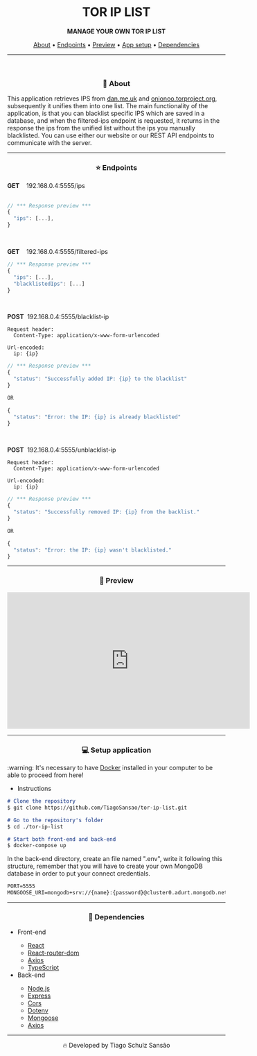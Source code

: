 <header>
  <h1 align="center"> TOR IP LIST </h1>
  <p align="center"> 
    <strong> MANAGE YOUR OWN TOR IP LIST</strong> 
  </p>
  <p align="center"> 
    <a href="#about">About</a> •
    <a href="#endpoints">Endpoints</a> •
    <a href="#preview">Preview</a> •
    <a href="#setup">App setup</a> •
    <a href="#dependencies">Dependencies</a> 
  </p>
  <hr/>
</header>
<main>

  <div id="about">
    <h3 align="center">💁 About</h3>
    <p>This application retrieves IPS from <a href="https://www.dan.me.uk/tornodes" target="_blank">dan.me.uk</a> and <a href="https://onionoo.torproject.org/summary?limit=5000" target="_blank">onionoo.torproject.org</a>, subsequently it unifies them into one list. The main functionality of the application, is that you can blacklist specific   IPS which are saved in a database, and when the filtered-ips endpoint is requested, it returns in the response the ips from the unified list without the ips you manually blacklisted. You can use either our website or our REST API endpoints to communicate with the server.</p>
  </div>



  <hr/>

  <div id="endpoints">
    <h3 align="center">⭐ Endpoints</h3>
<b>GET</b>&nbsp;&nbsp;&nbsp;&nbsp;192.168.0.4:5555/ips <br/>
<br />

```javascript
// *** Response preview ***
{
  "ips": [...],
}
```
<br />

<b>GET</b>&nbsp;&nbsp;&nbsp;&nbsp;192.168.0.4:5555/filtered-ips <br />
```javascript
// *** Response preview ***
{
  "ips": [...],
  "blacklistedIps": [...]
}
```
<br />

<b>POST</b>&nbsp; 192.168.0.4:5555/blacklist-ip <br />

```
Request header:
  Content-Type: application/x-www-form-urlencoded

Url-encoded:
  ip: {ip}
```
```javascript
// *** Response preview ***
{
  "status": "Successfully added IP: {ip} to the blacklist"
}

OR

{
  "status": "Error: the IP: {ip} is already blacklisted"
}
```
<br />

<b>POST</b>&nbsp; 192.168.0.4:5555/unblacklist-ip

```
Request header:
  Content-Type: application/x-www-form-urlencoded

Url-encoded:
  ip: {ip}
```
```javascript
// *** Response preview ***
{
  "status": "Successfully removed IP: {ip} from the backlist."
}

OR

{
  "status": "Error: the IP: {ip} wasn't blacklisted."
}
```

  </div>

  <hr/>

  <div align="center" id="preview">
    <h3 align="center">👀 Preview</h3>
    <iframe width="560" height="315" src="https://www.youtube.com/embed/zpLVnbGX-i0?controls=0" title="YouTube video player" frameborder="0" allow="accelerometer; autoplay; clipboard-write; encrypted-media; gyroscope; picture-in-picture" allowfullscreen></iframe>
  </div>

  <hr/>

  <div id="setup">
    <h3 align="center">💻 Setup application</h3>
    <p> :warning: It's necessary to have <a href="https://www.docker.com/" target="_blank">Docker</a> installed in your computer to be able to proceed from here! </p>
<ul><li>Instructions</li></ul>

```markdown
# Clone the repository
$ git clone https://github.com/TiagoSansao/tor-ip-list.git

# Go to the repository's folder
$ cd ./tor-ip-list

# Start both front-end and back-end 
$ docker-compose up
```

  <p>In the back-end directory, create an file named ".env", write it following this structure, remember that you will have to create your own MongoDB database in order to put your connect credentials.</p>

```markdown
PORT=5555
MONGOOSE_URI=mongodb+srv://{name}:{password}@cluster0.adurt.mongodb.net/devforum?retryWrites=true&w=majority
```

  </div>

  <hr/>

  <div id="Dependencies">
    <h3 align="center">🚀 Dependencies</h3>
    <ul>
      <li>Front-end</li>
        <ul>
          <li><a href="https://reactjs.org/">React</a></li>
          <li><a href='https://reactrouter.com/web/guides/quick-start'>React-router-dom</a></li>
          <li><a href='https://github.com/axios/axios'>Axios</a></li>
          <li><a href='https://www.typescriptlang.org/'>TypeScript</a></li>
        </ul>
      <li>Back-end</li>
      <ul>
        <li><a href='https://nodejs.org/en/'>Node.js</a></li>
        <li><a href='https://expressjs.com/'>Express</a></li>
        <li><a href='https://www.npmjs.com/package/cors'>Cors</a></li>
        <li><a href='https://www.npmjs.com/package/dotenv'>Dotenv</a></li>
        <li><a href='https://mongoosejs.com/'>Mongoose</a></li>
        <li><a href='https://github.com/axios/axios'>Axios</a></li>
      </ul>
    </ul>
  </div>

  <hr/>

  <p align="center"> 🔥 Developed by Tiago Schulz Sansão  

</main>
